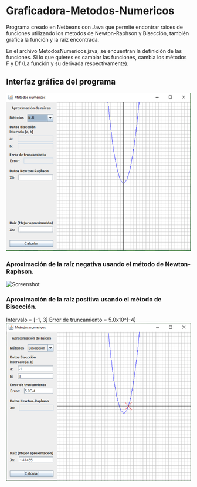 # Graficadora-Metodos-Numericos
Programa creado en Netbeans con Java que permite encontrar raices de funciones utilizando los metodos de Newton-Raphson y Bisección, también grafica la función y la raíz encontrada.

En el archivo MetodosNumericos.java, se encuentran la definición de las funciones. Si lo que quieres es cambiar las funciones, cambia los métodos F y Df (La función y su derivada respectivamente).


## Interfaz gráfica del programa
![Screenshot](https://github.com/JoseLuis-AL/Graficadora-Metodos-Numericos/blob/master/Imagenes/Interfaz.PNG)

### Aproximación de la raíz negativa usando el método de Newton-Raphson.
![Screenshot](https://github.com/JoseLuis-AL/Graficadora-Metodos-Numericos/blob/master/Imagenes/Aproximaci%C3%B3nNewton.PNG)

### Aproximación de la raíz positiva usando el método de Bisección.
Intervalo = [-1, 3]
Error de truncamiento = 5.0x10^(-4)
![Screenshot](https://github.com/JoseLuis-AL/Graficadora-Metodos-Numericos/blob/master/Imagenes/AproximacionBiseccion.PNG)
